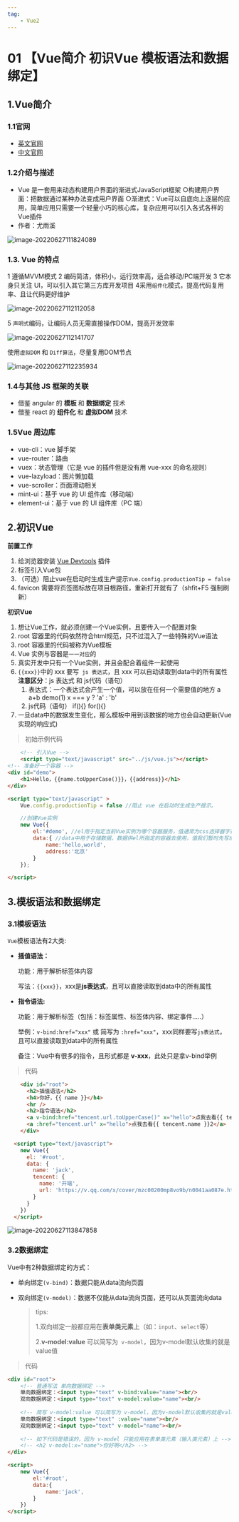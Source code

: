 ```yaml
---
tag:
    - Vue2
---
```

# 01 【Vue简介 初识Vue 模板语法和数据绑定】

## 1.Vue简介

### 1.1官网

-  [英文官网](https://vuejs.org/)
-  [中文官网](https://cn.vuejs.org/)

### 1.2介绍与描述

- Vue 是一套用来动态构建用户界面的渐进式JavaScript框架
  ○构建用户界面：把数据通过某种办法变成用户界面
  ○渐进式：Vue可以自底向上逐层的应用，简单应用只需要一个轻量小巧的核心库，复杂应用可以引入各式各样的Vue插件
- 作者：尤雨溪

![image-20220627111824089](https://i0.hdslb.com/bfs/album/a480928cc5819344850462e511b11481f773c4e3.png)

### 1.3. Vue 的特点

1 遵循MVVM模式 
2 编码简洁，体积小，运行效率高，适合移动/PC端开发 
3 它本身只关注 UI，可以引入其它第三方库开发项目
4采用`组件化`模式，提高代码复用率、且让代码更好维护

![image-20220627112112058](https://i0.hdslb.com/bfs/album/911d5825fb775e5d72a180e14cf91cd4150b7d6f.png)

5 `声明式`编码，让编码人员无需直接操作DOM，提高开发效率

![image-20220627112141707](https://i0.hdslb.com/bfs/album/84f52ac120ac699f8e9e2d5b777359e90545dd3a.png)

使用`虚拟DOM` 和 `Diff算法`，尽量复用DOM节点

![image-20220627112235934](https://i0.hdslb.com/bfs/album/a28b2b5307e90c92fd36bbad151869b7dbc481ce.png)

### 1.4与其他 JS 框架的关联

- 借鉴 angular 的 **模板** 和 **数据绑定** 技术
- 借鉴 react 的 **组件化** 和 **虚拟DOM** 技术

### 1.5Vue 周边库

- vue-cli：vue 脚手架
- vue-router：路由
- vuex：状态管理（它是 vue 的插件但是没有用 vue-xxx 的命名规则）
- vue-lazyload：图片懒加载
- vue-scroller：页面滑动相关
- mint-ui：基于 vue 的 UI 组件库（移动端）
- element-ui：基于 vue 的 UI 组件库（PC 端）

## 2.初识Vue

**前置工作**

1. 给浏览器安装 [Vue Devtools](https://cn.vuejs.org/v2/guide/installation.html#Vue-Devtools) 插件
2. 标签引入Vue包
3. （可选）阻止vue在启动时生成生产提示`Vue.config.productionTip = false`
4. favicon 需要将页签图标放在项目根路径，重新打开就有了（shfit+F5 强制刷新）

**初识Vue**

1. 想让Vue工作，就必须创建一个Vue实例，且要传入一个配置对象
2. root 容器里的代码依然符合html规范，只不过混入了一些特殊的Vue语法
3. root 容器里的代码被称为Vue模板
4. Vue 实例与容器是`一一对应`的
5. 真实开发中只有一个Vue实例，并且会配合着组件一起使用
6. `{{xxx}}`中的 xxx 要写` js 表达式`，且 xxx 可以自动读取到data中的所有属性
     **注意区分**：js 表达式 和 js代码（语句）
   1. 表达式：一个表达式会产生一个值，可以放在任何一个需要值的地方
      a	a+b		demo(1)		x === y ? 'a' : 'b'
   2. js代码（语句）
      if(){}		for(){}
7. 一旦data中的数据发生变化，那么模板中用到该数据的地方也会自动更新(Vue实现的响应式)

> 初始示例代码

```html
    <!-- 引入Vue -->
    <script type="text/javascript" src="../js/vue.js"></script>
<!-- 准备好一个容器 -->
<div id="demo">
	<h1>Hello，{{name.toUpperCase()}}，{{address}}</h1>
</div>

<script type="text/javascript" >
	Vue.config.productionTip = false //阻止 vue 在启动时生成生产提示。

	//创建Vue实例
	new Vue({
		el:'#demo', //el用于指定当前Vue实例为哪个容器服务，值通常为css选择器字符串。
		data:{ //data中用于存储数据，数据供el所指定的容器去使用，值我们暂时先写成一个对象。
			name:'hello,world',
			address:'北京'
		}
	});

</script>
```

## 3.模板语法和数据绑定

### 3.1模板语法

`Vue`模板语法有2大类:

* **插值语法：**

  功能：用于解析标签体内容

  写法：`{{xxx}}`，xxx是**js表达式**，且可以直接读取到data中的所有属性

* **指令语法:**

  功能：用于解析标签（包括：标签属性、标签体内容、绑定事件.....）

  举例：`v-bind:href="xxx"` 或  简写为 `:href="xxx"`，xxx同样要写`js表达式`，且可以直接读取到data中的所有属性

  备注：Vue中有很多的指令，且形式都是 **v-xxx**，此处只是拿v-bind举例

> 代码

```html
    <div id="root">
      <h2>插值语法</h2>
      <h4>你好，{{ name }}</h4>
      <hr />
      <h2>指令语法</h2>
      <a v-bind:href="tencent.url.toUpperCase()" x="hello">点我去看{{ tencent.name }}1</a>
      <a :href="tencent.url" x="hello">点我去看{{ tencent.name }}2</a>
    </div>

  <script type="text/javascript">
    new Vue({
      el: '#root',
      data: {
        name: 'jack',
        tencent: {
          name: '开端',
          url: 'https://v.qq.com/x/cover/mzc00200mp8vo9b/n0041aa087e.html',
        }
      }
    })
  </script>
```

![image-20220627113847858](https://i0.hdslb.com/bfs/album/39acee45f25c6e31959ae833c1f9d55cb08bc896.png)

### 3.2数据绑定

Vue中有2种数据绑定的方式：

* 单向绑定`(v-bind)`：数据只能从data流向页面

* 双向绑定`(v-model)`：数据不仅能从data流向页面，还可以从页面流向data

  > tips: 
  >
  > 1.双向绑定一般都应用在**表单类元素**上（如：`input`、`select`等）
  >
  > 2.**v-model:value** 可以简写为` v-model`，因为v-model默认收集的就是value值

> 代码

```html
<div id="root">
	<!-- 普通写法 单向数据绑定 -->
    单向数据绑定：<input type="text" v-bind:value="name"><br/>
    双向数据绑定：<input type="text" v-model:value="name"><br/>
    
    <!-- 简写 v-model:value 可以简写为 v-model，因为v-model默认收集的就是value值-->
    单向数据绑定：<input type="text" :value="name"><br/>
    双向数据绑定：<input type="text" v-model="name"><br/>
    
    <!-- 如下代码是错误的，因为 v-model 只能应用在表单类元素（输入类元素）上 -->
	<!-- <h2 v-model:x="name">你好啊</h2> -->
</div>

<script>
    new Vue({
		el:'#root',
		data:{
			name:'jack',
        }
	})
</script>
```

